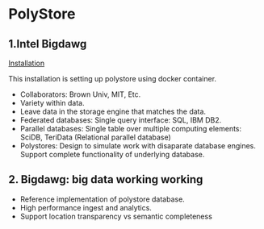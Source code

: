 # PolyStore

## 1.Intel Bigdawg
[Installation](http://bigdawg-documentation.readthedocs.io/en/latest/getting-started.html)

This installation is setting up polystore using docker container. 

- Collaborators: Brown Univ, MIT, Etc.
- Variety within data.
- Leave data in the storage engine that matches the data.
- Federated databases: Single query interface: SQL, IBM DB2.
- Parallel databases: Single table over multiple computing elements: SciDB, TeriData (Relational parallel database)
- Polystores: Design to simulate work with disaparate database engines. Support complete functionality of underlying database.

## 2. Bigdawg: big data working working
- Reference implementation of polystore database.
- High performance ingest and analytics.
- Support location transparency vs semantic completeness

